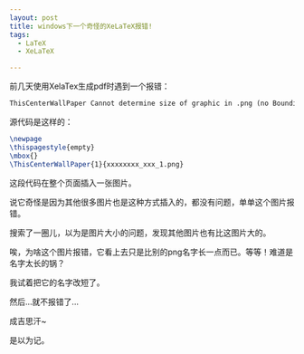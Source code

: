 ```yaml
---
layout: post
title: windows下一个奇怪的XeLaTeX报错!
tags:
  - LaTeX
  - XeLaTeX

---
```


前几天使用XelaTex生成pdf时遇到一个报错：

```latex
ThisCenterWallPaper Cannot determine size of graphic in .png (no BoundingBox)
```

源代码是这样的：

```latex
\newpage
\thispagestyle{empty} 
\mbox{}
\ThisCenterWallPaper{1}{xxxxxxxx_xxx_1.png}
```

这段代码在整个页面插入一张图片。

说它奇怪是因为其他很多图片也是这种方式插入的，都没有问题，单单这个图片报错。

搜索了一圈儿，以为是图片大小的问题，发现其他图片也有比这图片大的。

唉，为啥这个图片报错，它看上去只是比别的png名字长一点而已。等等！难道是名字太长的锅？

我试着把它的名字改短了。

然后...就不报错了...

成吉思汗~

是以为记。
